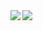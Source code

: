 

<a>
  <img align="left" src="https://github-readme-stats-git-main-smileyjoies-projects.vercel.app/api?username=ackkerman&count_private=true&custom_title=Github%20Stats&show_icons=true&theme=catppuccin_latte&hide=contribs" />
</a>
<a>
  <img align="left" src="https://github-readme-stats-git-main-smileyjoies-projects.vercel.app/api/top-langs/?username=ackkerman&layout=compact&count_private=true&theme=catppuccin_latte&hide=jupyter%20notebook,html,css,slint,xml,shell,PowerShell,Vim%20Script,Batchfile&size_weight=0.4&count_weight=0.6" />
</a>

